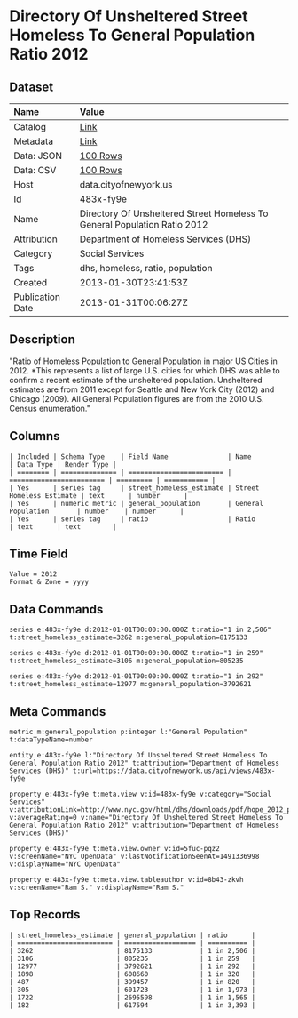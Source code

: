 # Directory Of Unsheltered Street Homeless To General Population Ratio 2012

## Dataset

| Name | Value |
| :--- | :---- |
| Catalog | [Link](https://catalog.data.gov/dataset/directory-of-unsheltered-street-homeless-to-general-population-ratio-2012-ffdd5) |
| Metadata | [Link](https://data.cityofnewyork.us/api/views/483x-fy9e) |
| Data: JSON | [100 Rows](https://data.cityofnewyork.us/api/views/483x-fy9e/rows.json?max_rows=100) |
| Data: CSV | [100 Rows](https://data.cityofnewyork.us/api/views/483x-fy9e/rows.csv?max_rows=100) |
| Host | data.cityofnewyork.us |
| Id | 483x-fy9e |
| Name | Directory Of Unsheltered Street Homeless To General Population Ratio 2012 |
| Attribution | Department of Homeless Services (DHS) |
| Category | Social Services |
| Tags | dhs, homeless, ratio, population |
| Created | 2013-01-30T23:41:53Z |
| Publication Date | 2013-01-31T00:06:27Z |

## Description

"Ratio of Homeless Population to General Population in major US Cities in 2012. 
*This represents a list of large U.S. cities for which DHS was able to confirm a recent estimate of the unsheltered population.   Unsheltered estimates are from 2011 except for Seattle  and New York City (2012) and Chicago (2009).  All General Population figures are from the 2010 U.S. Census enumeration."

## Columns

```ls
| Included | Schema Type    | Field Name               | Name                     | Data Type | Render Type |
| ======== | ============== | ======================== | ======================== | ========= | =========== |
| Yes      | series tag     | street_homeless_estimate | Street Homeless Estimate | text      | number      |
| Yes      | numeric metric | general_population       | General Population       | number    | number      |
| Yes      | series tag     | ratio                    | Ratio                    | text      | text        |
```

## Time Field

```ls
Value = 2012
Format & Zone = yyyy
```

## Data Commands

```ls
series e:483x-fy9e d:2012-01-01T00:00:00.000Z t:ratio="1 in 2,506" t:street_homeless_estimate=3262 m:general_population=8175133

series e:483x-fy9e d:2012-01-01T00:00:00.000Z t:ratio="1 in 259" t:street_homeless_estimate=3106 m:general_population=805235

series e:483x-fy9e d:2012-01-01T00:00:00.000Z t:ratio="1 in 292" t:street_homeless_estimate=12977 m:general_population=3792621
```

## Meta Commands

```ls
metric m:general_population p:integer l:"General Population" t:dataTypeName=number

entity e:483x-fy9e l:"Directory Of Unsheltered Street Homeless To General Population Ratio 2012" t:attribution="Department of Homeless Services (DHS)" t:url=https://data.cityofnewyork.us/api/views/483x-fy9e

property e:483x-fy9e t:meta.view v:id=483x-fy9e v:category="Social Services" v:attributionLink=http://www.nyc.gov/html/dhs/downloads/pdf/hope_2012_presentation_web.pdf v:averageRating=0 v:name="Directory Of Unsheltered Street Homeless To General Population Ratio 2012" v:attribution="Department of Homeless Services (DHS)"

property e:483x-fy9e t:meta.view.owner v:id=5fuc-pqz2 v:screenName="NYC OpenData" v:lastNotificationSeenAt=1491336998 v:displayName="NYC OpenData"

property e:483x-fy9e t:meta.view.tableauthor v:id=8b43-zkvh v:screenName="Ram S." v:displayName="Ram S."
```

## Top Records

```ls
| street_homeless_estimate | general_population | ratio      | 
| ======================== | ================== | ========== | 
| 3262                     | 8175133            | 1 in 2,506 | 
| 3106                     | 805235             | 1 in 259   | 
| 12977                    | 3792621            | 1 in 292   | 
| 1898                     | 608660             | 1 in 320   | 
| 487                      | 399457             | 1 in 820   | 
| 305                      | 601723             | 1 in 1,973 | 
| 1722                     | 2695598            | 1 in 1,565 | 
| 182                      | 617594             | 1 in 3,393 | 
```